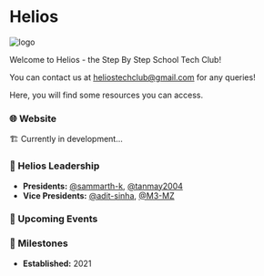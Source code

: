 # Helios
![logo](https://github.com/sbs-helios/sbs-helios/blob/main/helios_small.png)

Welcome to Helios - the Step By Step School Tech Club!

You can contact us at <a href="mailto:heliostechclub@gmail.com">heliostechclub@gmail.com</a> for any queries!

Here, you will find some resources you can access.

### 🌐 Website
🏗️ Currently in development...

### 👥 Helios Leadership
- **Presidents:** [@sammarth-k](https://github.com/sammarth-k), [@tanmay2004](https://github.com/tanmay2004)
- **Vice Presidents:** [@adit-sinha](https://github.com/adit-sinha), [@M3-MZ](https://github.com/M3-MZ)

### 📆 Upcoming Events

### 🎯 Milestones
- **Established:** 2021
